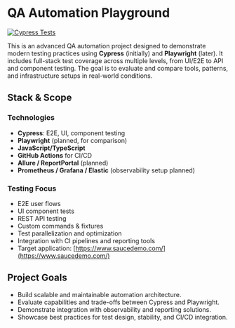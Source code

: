 # QA Automation Playground

[![Cypress Tests](https://github.com/novikova-y/qa-automation-lab/actions/workflows/cypress.yml/badge.svg)](https://github.com/novikova-y/qa-automation-lab/actions/workflows/cypress.yml)


This is an advanced QA automation project designed to demonstrate modern testing practices using **Cypress** (initially) and **Playwright** (later). It includes full-stack test coverage across multiple levels, from UI/E2E to API and component testing. The goal is to evaluate and compare tools, patterns, and infrastructure setups in real-world conditions.

## Stack & Scope

### Technologies
- **Cypress**: E2E, UI, component testing
- **Playwright** (planned, for comparison)
- **JavaScript/TypeScript**
- **GitHub Actions** for CI/CD
- **Allure / ReportPortal** (planned)
- **Prometheus / Grafana / Elastic** (observability setup planned)

### Testing Focus
- E2E user flows
- UI component tests
- REST API testing
- Custom commands & fixtures
- Test parallelization and optimization
- Integration with CI pipelines and reporting tools
- Target application: [https://www.saucedemo.com/](https://www.saucedemo.com/)

## Project Goals

- Build scalable and maintainable automation architecture.
- Evaluate capabilities and trade-offs between Cypress and Playwright.
- Demonstrate integration with observability and reporting solutions.
- Showcase best practices for test design, stability, and CI/CD integration.

